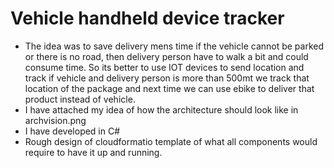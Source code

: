# Vehicle handheld device tracker
- The idea was to save delivery mens time if the vehicle cannot be parked or there is no road, then delivery person have to walk a bit and could consume time. So its better to use IOT devices to send location and track if vehicle and delivery person is more than 500mt we track that location of the package and next time we can use ebike to deliver that product instead of vehicle.
- I have attached my idea of how the architecture should look like in archvision.png
- I have developed in C#
- Rough design of cloudformatio template of what all components would require to have it up and running.
  
